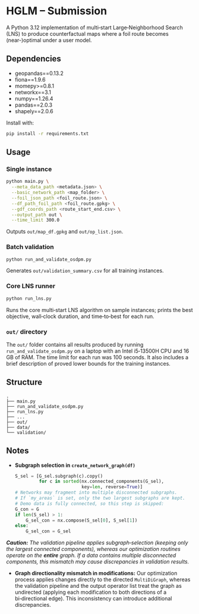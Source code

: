 # HGLM – Submission

A Python 3.12 implementation of multi‑start Large‑Neighborhood Search (LNS) to produce counterfactual maps where a foil
route becomes (near-)optimal under a user model.

## Dependencies

- geopandas==0.13.2
- fiona==1.9.6
- momepy>=0.8.1
- networkx==3.1
- numpy==1.26.4
- pandas==2.0.3
- shapely==2.0.6

Install with:

```bash
pip install -r requirements.txt
````

## Usage

### Single instance

```bash
python main.py \
  --meta_data_path <metadata.json> \
  --basic_network_path <map_folder> \
  --foil_json_path <foil_route.json> \
  --df_path_foil_path <foil_route.gpkg> \
  --gdf_coords_path <route_start_end.csv> \
  --output_path out \
  --time_limit 300.0
```

Outputs `out/map_df.gpkg` and `out/op_list.json`.

### Batch validation

```bash
python run_and_validate_osdpm.py
```

Generates `out/validation_summary.csv` for all training instances.

### Core LNS runner

```bash
python run_lns.py
```

Runs the core multi‑start LNS algorithm on sample instances; prints the best objective, wall‑clock duration, and
time‑to‑best for each run.

### `out/` directory

The `out/` folder contains all results produced by running `run_and_validate_osdpm.py` on a laptop with an Intel
i5‑13500H CPU and 16 GB of RAM.
The time limit for each run was 100 seconds.
It also includes a brief description of proved lower bounds for the training instances.

## Structure

```
.
├── main.py
├── run_and_validate_osdpm.py
├── run_lns.py
├── ...
├── out/
├── data/
└── validation/
```

## Notes

- **Subgraph selection in `create_network_graph(df)`**
  ```python
  S_sel = [G_sel.subgraph(c).copy()
           for c in sorted(nx.connected_components(G_sel),
                           key=len, reverse=True)]
  # Networks may fragment into multiple disconnected subgraphs.
  # If `my_areas` is set, only the two largest subgraphs are kept.
  # Demo data is fully connected, so this step is skipped:
  G_con = G
  if len(S_sel) > 1:
      G_sel_con = nx.compose(S_sel[0], S_sel[1])
  else:
      G_sel_con = G_sel
    ```

_**Caution:** The validation pipeline applies subgraph‑selection (keeping only the largest connected components),
whereas
our optimization routines operate on the **entire** graph. If a data contains multiple disconnected components, this
mismatch may cause discrepancies in validation results._

- **Graph directionality mismatch in modifications:** Our optimization process applies changes directly to the directed
  `MultiDiGraph`, whereas the validation pipeline and the output operator list treat the graph as undirected (applying
  each modification to both directions of a bi‑directional edge). This inconsistency can introduce additional
  discrepancies.  
